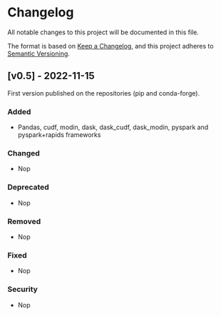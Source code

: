 # Changelog
All notable changes to this project will be documented in this file.

The format is based on [Keep a Changelog](https://keepachangelog.com/en/1.0.0/),
and this project adheres to [Semantic Versioning](https://semver.org/spec/v2.0.0.html).

## [v0.5] - 2022-11-15

First version published on the repositories (pip and conda-forge).

### Added
- Pandas, cudf, modin, dask, dask_cudf, dask_modin, pyspark and pyspark+rapids frameworks

### Changed
- Nop

### Deprecated
- Nop

### Removed
- Nop

### Fixed
- Nop

### Security
- Nop

